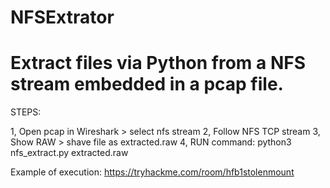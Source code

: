 # NFSExtrator
Extract files via Python from a NFS stream embedded in a pcap file.
========
STEPS:

1, Open pcap in Wireshark > select nfs stream
2, Follow NFS TCP stream 
3, Show RAW > shave file as extracted.raw
4, RUN command: python3 nfs_extract.py extracted.raw

Example of execution: https://tryhackme.com/room/hfb1stolenmount
